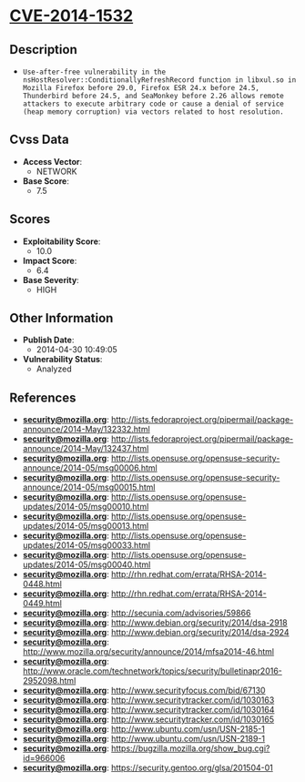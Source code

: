 
# [CVE-2014-1532](https://cve.mitre.org/cgi-bin/cvename.cgi?name=CVE-2014-1532)

## Description

- `Use-after-free vulnerability in the nsHostResolver::ConditionallyRefreshRecord function in libxul.so in Mozilla Firefox before 29.0, Firefox ESR 24.x before 24.5, Thunderbird before 24.5, and SeaMonkey before 2.26 allows remote attackers to execute arbitrary code or cause a denial of service (heap memory corruption) via vectors related to host resolution.`

## Cvss Data

- **Access Vector**:
  - NETWORK
- **Base Score**:
  - 7.5

## Scores

- **Exploitability Score**:
  - 10.0
- **Impact Score**:
  - 6.4
- **Base Severity**:
  - HIGH

## Other Information

- **Publish Date**:
  - 2014-04-30 10:49:05
- **Vulnerability Status**:
  - Analyzed

## References

- **security@mozilla.org**: http://lists.fedoraproject.org/pipermail/package-announce/2014-May/132332.html
- **security@mozilla.org**: http://lists.fedoraproject.org/pipermail/package-announce/2014-May/132437.html
- **security@mozilla.org**: http://lists.opensuse.org/opensuse-security-announce/2014-05/msg00006.html
- **security@mozilla.org**: http://lists.opensuse.org/opensuse-security-announce/2014-05/msg00015.html
- **security@mozilla.org**: http://lists.opensuse.org/opensuse-updates/2014-05/msg00010.html
- **security@mozilla.org**: http://lists.opensuse.org/opensuse-updates/2014-05/msg00013.html
- **security@mozilla.org**: http://lists.opensuse.org/opensuse-updates/2014-05/msg00033.html
- **security@mozilla.org**: http://lists.opensuse.org/opensuse-updates/2014-05/msg00040.html
- **security@mozilla.org**: http://rhn.redhat.com/errata/RHSA-2014-0448.html
- **security@mozilla.org**: http://rhn.redhat.com/errata/RHSA-2014-0449.html
- **security@mozilla.org**: http://secunia.com/advisories/59866
- **security@mozilla.org**: http://www.debian.org/security/2014/dsa-2918
- **security@mozilla.org**: http://www.debian.org/security/2014/dsa-2924
- **security@mozilla.org**: http://www.mozilla.org/security/announce/2014/mfsa2014-46.html
- **security@mozilla.org**: http://www.oracle.com/technetwork/topics/security/bulletinapr2016-2952098.html
- **security@mozilla.org**: http://www.securityfocus.com/bid/67130
- **security@mozilla.org**: http://www.securitytracker.com/id/1030163
- **security@mozilla.org**: http://www.securitytracker.com/id/1030164
- **security@mozilla.org**: http://www.securitytracker.com/id/1030165
- **security@mozilla.org**: http://www.ubuntu.com/usn/USN-2185-1
- **security@mozilla.org**: http://www.ubuntu.com/usn/USN-2189-1
- **security@mozilla.org**: https://bugzilla.mozilla.org/show_bug.cgi?id=966006
- **security@mozilla.org**: https://security.gentoo.org/glsa/201504-01
